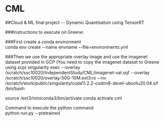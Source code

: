 # CML
##Cloud &amp; ML final project -- Dynamic Quantisation using TensorRT

###Instructions to execute on Greene:    

###First create a conda environment  
conda env create --name envname --file=environments.yml

###Then we use the appropriate overlay image and use the imagenet dataset provided in GCP (You need to copy the imagenet dataset to Greene using scp) 
singularity exec --overlay /scratch/ssc10020/IndependentStudy/CML/imagenet-val.sqf --overlay /scratch/ssc10020/overlay-50G-10M.ext3:ro --nv /scratch/work/public/singularity/cuda11.2.2-cudnn8-devel-ubuntu20.04.sif /bin/bash   

source /ext3/miniconda3/bin/activate
conda activate cml  

Command to execute the python command  
python run.py --pretrained
